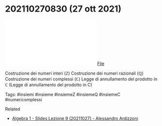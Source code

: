 # 202110270830 (27 ott 2021)

![](202110270830.pdf)
[File](202110270830.pdf)

Costruzione dei numeri interi ($\mathbb{Z}$)
Costruzione dei numeri razionali ($\mathbb{Q}$)
Costruzione dei numeri complessi ($\mathbb{C}$)
Legge di annullamento del prodotto in $\mathbb{C}$ (Legge di annullamento del prodotto in C)

Tags:
	#insiemi #insieme #insiemeZ #insiemeQ #insiemeC #numericomplessi 

Related
- [Algebra 1 - Slides Lezione 9 (20211027) - Alessandro Ardizzoni](Algebra%201%20-%20Slides%20Lezione%209%20(20211027)%20-%20Alessandro%20Ardizzoni.pdf)